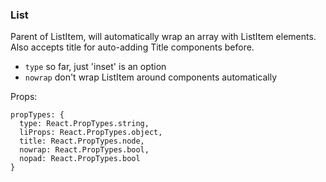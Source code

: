 ### List
Parent of ListItem, will automatically wrap an array with ListItem
elements. Also accepts title for auto-adding Title components before.

- `type` so far, just 'inset' is an option
- `nowrap` don't wrap ListItem around components automatically


Props:
```
propTypes: {
  type: React.PropTypes.string,
  liProps: React.PropTypes.object,
  title: React.PropTypes.node,
  nowrap: React.PropTypes.bool,
  nopad: React.PropTypes.bool
}
```